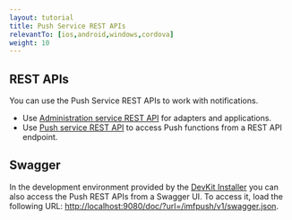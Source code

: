 ```yaml
---
layout: tutorial
title: Push Service REST APIs 
relevantTo: [ios,android,windows,cordova]
weight: 10
---
```

<!-- NLS_CHARSET=UTF-8 -->
## REST APIs
You can use the Push Service REST APIs to work with notifications.

* Use [Administration service REST API](http://www.ibm.com/support/knowledgecenter/SSHS8R_8.0.0/com.ibm.worklight.apiref.doc/apiref/c_restapi_oview.html) for adapters and applications.
* Use [Push service REST API](http://www.ibm.com/support/knowledgecenter/SSHS8R_8.0.0/com.ibm.worklight.apiref.doc/rest_runtime/c_restapi_runtime.html) to access Push functions from a REST API endpoint.

## Swagger
In the development environment provided by the [DevKit Installer](../../installation-configuration/development/mobilefirst) you can also access the Push REST APIs from a Swagger UI. To access it, load the following URL: [http://localhost:9080/doc/?url=/imfpush/v1/swagger.json](http://localhost:9080/doc/?url=/imfpush/v1/swagger.json).


